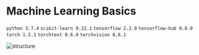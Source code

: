 # Machine Learning Basics 

```python 3.7.4``` ```scikit-learn 0.22.1``` ```tensorflow 2.2.0``` ```tensorflow-hub 0.8.0``` ```torch 1.5.1``` ```torchtext 0.6.0``` ```torchvision 0.6.1``` 

![structure](data/structure.png)



